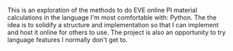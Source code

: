 This is an exploration of the methods to do EVE online PI material calculations in the language I'm most comfortable with: Python. The the idea is to solidify a structure and implementation so that I can implement and host it online for others to use. The project is also an opportunity to try language features I normally don't get to.